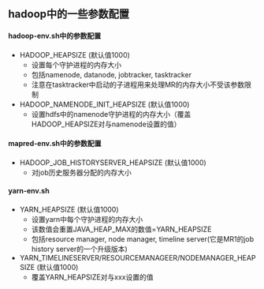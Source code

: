 ## hadoop中的一些参数配置
#### hadoop-env.sh中的参数配置
* HADOOP_HEAPSIZE   (默认值1000)
    * 设置每个守护进程的内存大小
    * 包括namenode, datanode, jobtracker, tasktracker
    * 注意在tasktracker中启动的子进程用来处理MR的内存大小不受该参数限制
* HADOOP_NAMENODE_INIT_HEAPSIZE (默认值1000)
    * 设置hdfs中的namenode守护进程的内存大小（覆盖HADOOP_HEAPSIZE对与namenode设置的值）
#### mapred-env.sh中的参数配置
* HADOOP_JOB_HISTORYSERVER_HEAPSIZE (默认值1000)
    * 对job历史服务器分配的内存大小
#### yarn-env.sh
* YARN_HEAPSIZE (默认值1000)
    * 设置yarn中每个守护进程的内存大小
    * 该数值会重置JAVA_HEAP_MAX的数值=YARN_HEAPSIZE
    * 包括resource manager, node manager, timeline server(它是MR1的job history server的一个升级版本)
* YARN_TIMELINESERVER/RESOURCEMANAGEER/NODEMANAGER_HEAPSIZE (默认值1000)
    *  覆盖YARN_HEAPSIZE对与xxx设置的值 
